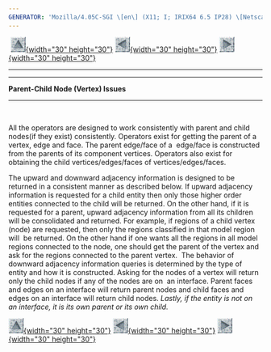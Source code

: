 ```yaml
---
GENERATOR: 'Mozilla/4.05C-SGI \[en\] (X11; I; IRIX64 6.5 IP28) \[Netscape\]'
---
```


 [![](../images/arrow2.gif){width="30"
height="30"}](mstkla.html#parent-child) [![](../images/arrow3.gif){width="30"
height="30"}](mstkla.html) [![](../images/arrow4.gif){width="30"
height="30"}](prelim.html) 

------------------------------------------------------------------------

------------------------------------------------------------------------

**Parent-Child Node (Vertex) Issues** 

------------------------------------------------------------------------

 

All the operators are designed to work consistently with parent and
child nodes(if they exist) consistently. Operators exist for getting the
parent of a vertex, edge and face. The parent edge/face of a  edge/face
is constructed from the parents of its component vertices. Operators
also exist for obtaining the child vertices/edges/faces of
vertices/edges/faces.

The upward and downward adjacency information is designed to be returned
in a consistent manner as described below. If upward adjacency
information is requested for a child entity then only those higher order
entities connected to the child will be returned. On the other hand, if
it is requested for a parent, upward adjacency information from all its
children will be consolidated and returned. For example, if regions of a
child vertex (node) are requested, then only the regions classified in
that model region will  be returned. On the other hand if one wants all
the regions in all model regions connected to the node, one should get
the parent of the vertex and ask for the regions connected to the parent
vertex.  The behavior of downward adjacency information queries is
determined by the type of entity and how it is constructed. Asking for
the nodes of a vertex will return only the child nodes if any of the
nodes are on  an interface. Parent faces and edges on an interface will
return parent nodes and child faces and edges on an interface will
return child nodes. *Lastly, if the entity is not on an interface, it is
its own parent or its own child.*

[![](../images/arrow2.gif){width="30"
height="30"}](mstkla.html#parent-child) [![](../images/arrow3.gif){width="30"
height="30"}](mstkla.html) [![](../images/arrow4.gif){width="30"
height="30"}](prelim.html)
